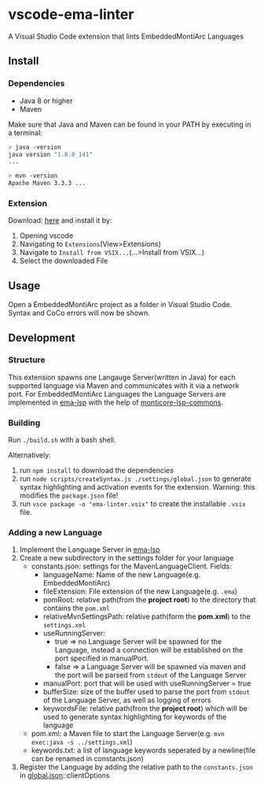 # vscode-ema-linter
A Visual Studio Code extension that lints EmbeddedMontiArc Languages

## Install

### Dependencies

- Java 8 or higher
- Maven

Make sure that Java and Maven can be found in your PATH by executing in a terminal:
```bash
> java -version
java version "1.8.0_141"
...

> mvn -version
Apache Maven 3.3.3 ...
```

### Extension

Download: [here](https://git.rwth-aachen.de/monticore/EmbeddedMontiArc/utilities/vscode-ema-linter/-/jobs/artifacts/master/raw/ema-linter.vsix?job=LinuxBuild) and install it by:
1. Opening vscode
2. Navigating to `Extensions`(View>Extensions)
3. Navigate to `Install from VSIX...`(...>Install from VSIX...)
4. Select the downloaded File

## Usage
Open a EmbeddedMontiArc project as a folder in Visual Studio Code.
Syntax and CoCo errors will now be shown.

## Development
### Structure
This extension spawns one Langauge Server(written in Java) for each supported language via Maven and communicates with it via a network port.
For EmbeddedMontiArc Languages the Language Servers are implemented in [ema-lsp](https://git.rwth-aachen.de/monticore/EmbeddedMontiArc/utilities/ema-lsp) with the help of [monticore-lsp-commons](https://git.rwth-aachen.de/monticore/EmbeddedMontiArc/utilities/monticore-lsp-commons).

### Building
Run `./build.sh` with a bash shell.

Alternatively: 
1. run `npm install` to download the dependencies
2. run `node scripts/createSyntax.js ./settings/global.json` to generate syntax highlighting and activation events for the extension. Warning: this modifies the `package.json` file!
3. run `vsce package -o "ema-linter.vsix"` to create the installable `.vsix` file.

### Adding a new Language

1. Implement the Language Server in [ema-lsp](https://git.rwth-aachen.de/monticore/EmbeddedMontiArc/utilities/ema-lsp)
2. Create a new subdirectory in the settings folder for your language
    - constants.json: settings for the MavenLanguageClient. Fields:
        - languageName: Name of the new Language(e.g. EmbeddedMontiArc)
        - fileExtension: File extension of the new Language(e.g. `.ema`)
        - pomRoot: relative path(from the **project root**) to the directory that contains the `pom.xml`
        - relativeMvnSettingsPath: relative path(form the **pom.xml**) to the `settings.xml`
        - useRunningServer:
            - true => no Language Server will be spawned for the Language, instead a connection will be established on the port specified in manualPort. 
            - false => a Language Server will be spawned via maven and the port will be parsed from `stdout` of the Language Server
        - manualPort: port that will be used with useRunningServer = true
        - bufferSize: size of the buffer used to parse the port from `stdout` of the Language Server, as well as logging of errors
        - keywordsFile: relative path(from the **project root**) which will be used to generate syntax highlighting for keywords of the language
    - pom.xml: a Maven file to start the Language Server(e.g. `mvn exec:java -s ../settings.xml`)
    - keywords.txt: a list of language keywords seperated by a newline(file can be renamed in constants.json)
3. Register the Language by adding the relative path to the `constants.json` in [global.json](settings/global.json)::clientOptions